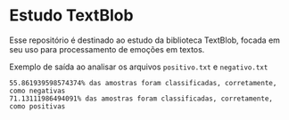 # Estudo TextBlob

Esse repositório é destinado ao estudo da biblioteca TextBlob, focada em seu uso para processamento de emoções em textos.

Exemplo de saída ao analisar os arquivos `positivo.txt` e `negativo.txt`
```
55.861939598574374% das amostras foram classificadas, corretamente, como negativas
71.13111986494091% das amostras foram classificadas, corretamente, como positivas
```